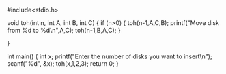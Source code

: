 #include<stdio.h>

void toh(int n, int A, int B, int C)
{
    if (n>0)
    {
        toh(n-1,A,C,B);
        printf("Move disk from %d to %d\n",A,C);
        toh(n-1,B,A,C);
    }
    
}

int main()
{
    int x;
    printf("Enter the number of disks you want to insert\n");
    scanf("%d", &x);
    toh(x,1,2,3);
    return 0;
}
